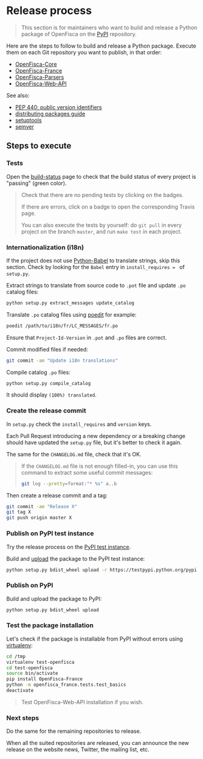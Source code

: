 # Release process

> This section is for maintainers who want to build and release a Python package of OpenFisca on the [PyPI](https://pypi.python.org/pypi) repository.

Here are the steps to follow to build and release a Python package.
Execute them on each Git repository you want to publish, in that order:

* [OpenFisca-Core](https://github.com/openfisca/openfisca-core)
* [OpenFisca-France](https://github.com/openfisca/openfisca-france)
* [OpenFisca-Parsers](https://github.com/openfisca/openfisca-parsers)
* [OpenFisca-Web-API](https://github.com/openfisca/openfisca-web-api)

See also:

* [PEP 440: public version identifiers](http://legacy.python.org/dev/peps/pep-0440/#public-version-identifiers)
* [distributing packages guide](https://python-packaging-user-guide.readthedocs.org/en/latest/distributing.html)
* [setuptools](https://pythonhosted.org/setuptools/setuptools.html)
* [semver](http://semver.org/)

## Steps to execute

### Tests

Open the [build-status](http://www.openfisca.fr/build-status) page to check that the build status of every project is "passing" (green color).

> Check that there are no pending tests by clicking on the badges.
>
> If there are errors, click on a badge to open the corresponding Travis page.
>
> You can also execute the tests by yourself: do `git pull` in every project on the branch `master`, and run `make test` in each project.

### Internationalization (i18n)

If the project does not use [Python-Babel](http://babel.pocoo.org/) to translate strings, skip this section. Check by looking for the `Babel` entry in `install_requires = ` of `setup.py`.

Extract strings to translate from source code to `.pot` file and update `.po` catalog files:

```bash
python setup.py extract_messages update_catalog
```

Translate `.po` catalog files using [poedit](https://poedit.net/) for example:

```bash
poedit /path/to/i18n/fr/LC_MESSAGES/fr.po
```

Ensure that `Project-Id-Version` in `.pot` and `.po` files are correct.

Commit modified files if needed:

```bash
git commit -am "Update i18n translations"
```

Compile catalog `.po` files:

```bash
python setup.py compile_catalog
```

It should display `(100%) translated`.

### Create the release commit

In `setup.py` check the `install_requires` and `version` keys.

Each Pull Request introducing a new dependency or a breaking change should have updated the `setup.py` file, but it's better to check it again.

The same for the `CHANGELOG.md` file, check that it's OK.

> If the `CHANGELOG.md` file is not enough filled-in, you can use this command to extract some useful commit messages:
> ```bash
> git log --pretty=format:"* %s" a..b
> ```

Then create a release commit and a tag:

```bash
git commit -am "Release X"
git tag X
git push origin master X
```

### Publish on PyPI test instance

Try the release process on the [PyPI test instance](https://wiki.python.org/moin/TestPyPI).

Build and [upload](https://python-packaging-user-guide.readthedocs.org/en/latest/distributing.html#uploading-your-project-to-pypi) the package to the PyPI test instance:

```bash
python setup.py bdist_wheel upload -r https://testpypi.python.org/pypi
```

### Publish on PyPI

Build and upload the package to PyPI:

```bash
python setup.py bdist_wheel upload
```

### Test the package installation

Let's check if the package is installable from PyPI without errors
using [virtualenv](https://virtualenv.pypa.io/en/latest/):

```bash
cd /tmp
virtualenv test-openfisca
cd test-openfisca
source bin/activate
pip install OpenFisca-France
python -m openfisca_france.tests.test_basics
deactivate
```

> Test OpenFisca-Web-API installation if you wish.

### Next steps

Do the same for the remaining repositories to release.

When all the suited repositories are released, you can announce the new release on the website news, Twitter, the mailing list, etc.
